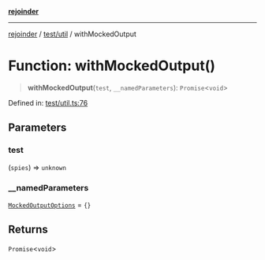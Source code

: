 [**rejoinder**](../../../README.md)

***

[rejoinder](../../../README.md) / [test/util](../README.md) / withMockedOutput

# Function: withMockedOutput()

> **withMockedOutput**(`test`, `__namedParameters`): `Promise`\<`void`\>

Defined in: [test/util.ts:76](https://github.com/Xunnamius/rejoinder/blob/9296149d58253119677e1f99010c807c5028c30d/test/util.ts#L76)

## Parameters

### test

(`spies`) => `unknown`

### \_\_namedParameters

[`MockedOutputOptions`](../type-aliases/MockedOutputOptions.md) = `{}`

## Returns

`Promise`\<`void`\>
